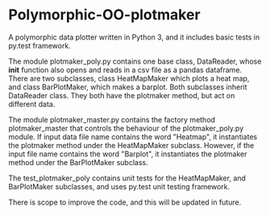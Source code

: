 # Polymorphic-OO-plotmaker
A polymorphic data plotter written in Python 3, and it includes basic tests in py.test framework.

The module plotmaker_poly.py contains one base class, DataReader, whose __init__ function also opens and reads in a csv file as a pandas dataframe. There are two subclasses, class HeatMapMaker which plots a heat map, and class BarPlotMaker, which makes a barplot. Both subclasses inherit DataReader class. They both have the plotmaker method, but act on different data.

The module plotmaker_master.py contains the factory method plotmaker_master that controls the behaviour of the plotmaker_poly.py module. If input data file name contains the word "Heatmap", it instantiates the plotmaker method under the HeatMapMaker subclass. However, if the input file name contains the word "Barplot", it instantiates the plotmaker method under the BarPlotMaker subclass.

The test_plotmaker_poly contains unit tests for the HeatMapMaker, and BarPlotMaker subclasses, and uses py.test unit testing framework.

There is scope to improve the code, and this will be updated in future.
